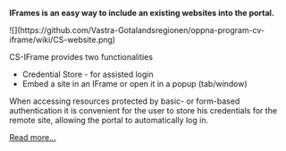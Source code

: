 <td id="wikicontent" class="psdescription">
    <p><strong>IFrames is an easy way to include an existing websites into the portal.</strong> </p>
    ![](https://github.com/Vastra-Gotalandsregionen/oppna-program-cv-iframe/wiki/CS-website.png)
    <p>CS-IFrame provides two functionalities </p>
    <ul>
        <li>Credential Store - for assisted login </li>
        <li>Embed a site in an IFrame or open it in a popup (tab/window)  </li>
    </ul>
    <p></p>
    <p>When accessing resources protected by basic- or form-based authentication it is convenient for the user to store his credentials for the remote site, allowing the portal to automatically log in. </p>
    <p><a href="https://github.com/Vastra-Gotalandsregionen/oppna-program-cv-iframe/wiki/Overview">Read more...</a> </p>
</td>
